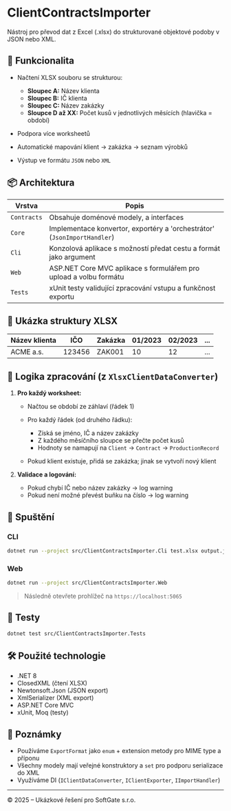 ﻿# ClientContractsImporter

Nástroj pro převod dat z Excel (.xlsx) do strukturované objektové podoby v JSON nebo XML.

## 🔧 Funkcionalita

* Načtení XLSX souboru se strukturou:

  * **Sloupec A:** Název klienta
  * **Sloupec B:** IČ klienta
  * **Sloupec C:** Název zakázky
  * **Sloupce D až XX:** Počet kusů v jednotlivých měsících (hlavička = období)
* Podpora více worksheetů
* Automatické mapování klient → zakázka → seznam výrobků
* Výstup ve formátu `JSON` nebo `XML`

## 📦 Architektura

| Vrstva      | Popis                                                                      |
| ----------- | -------------------------------------------------------------------------- |
| `Contracts` | Obsahuje doménové modely, a interfaces                                     |
| `Core`      | Implementace konvertor, exportéry a 'orchestrátor' (`JsonImportHandler`)   |
| `Cli`       | Konzolová aplikace s možností předat cestu a formát jako argument          |
| `Web`       | ASP.NET Core MVC aplikace s formulářem pro upload a volbu formátu          |
| `Tests`     | xUnit testy validující zpracování vstupu a funkčnost exportu               |

## 📁 Ukázka struktury XLSX

| Název klienta | IČO    | Zakázka | 01/2023 | 02/2023 | ... |
| ------------- | ------ | ------- | ------- | ------- | --- |
| ACME a.s.     | 123456 | ZAK001  | 10      | 12      | ... |

## 🧠 Logika zpracování (z `XlsxClientDataConverter`)

1. **Pro každý worksheet:**

   * Načtou se období ze záhlaví (řádek 1)
   * Pro každý řádek (od druhého řádku):

     * Získá se jméno, IČ a název zakázky
     * Z každého měsíčního sloupce se přečte počet kusů
     * Hodnoty se namapují na `Client` → `Contract` → `ProductionRecord`
   * Pokud klient existuje, přidá se zakázka; jinak se vytvoří nový klient

2. **Validace a logování:**

   * Pokud chybí IČ nebo název zakázky → log warning
   * Pokud není možné převést buňku na číslo → log warning

## 🚀 Spuštění

### CLI

```bash
dotnet run --project src/ClientContractsImporter.Cli test.xlsx output.json json
```

### Web

```bash
dotnet run --project src/ClientContractsImporter.Web
```

> Následně otevřete prohlížeč na `https://localhost:5065`

## 🧪 Testy

```bash
dotnet test src/ClientContractsImporter.Tests
```

## 🛠 Použité technologie

* .NET 8
* ClosedXML (čtení XLSX)
* Newtonsoft.Json (JSON export)
* XmlSerializer (XML export)
* ASP.NET Core MVC
* xUnit, Moq (testy)

## 📌 Poznámky

* Používáme `ExportFormat` jako `enum` + extension metody pro MIME type a příponu
* Všechny modely mají veřejné konstruktory a `set` pro podporu serializace do XML
* Využíváme DI (`IClientDataConverter`, `IClientExporter`, `IImportHandler`)

---

© 2025 – Ukázkové řešení pro SoftGate s.r.o.

